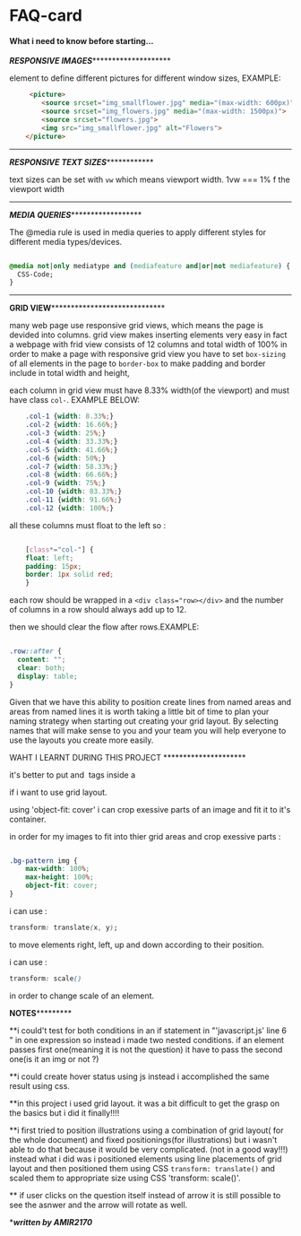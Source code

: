 # FAQ-card


#### What i need to know before starting...

*****************RESPONSIVE IMAGES*************************************

<picture> element to define different pictures for different window sizes, EXAMPLE:

```html
	 <picture>
  		<source srcset="img_smallflower.jpg" media="(max-width: 600px)">
  		<source srcset="img_flowers.jpg" media="(max-width: 1500px)">
  		<source srcset="flowers.jpg">
  		<img src="img_smallflower.jpg" alt="Flowers">
	</picture> 

```

**************************************************************************

*********************RESPONSIVE TEXT SIZES*********************************

text sizes can be set with `vw` which means viewport width.
1vw === 1% f the viewport width

**************************************************************************

*********************MEDIA QUERIES***************************************

The @media rule is used in media queries to apply different styles for different media types/devices.

```CSS

@media not|only mediatype and (mediafeature and|or|not mediafeature) {
  CSS-Code;
}

```

**************************************************************************


******************GRID VIEW***********************************************

many web page use responsive grid views, which means the page is devided into columns. grid view makes inserting elements very easy in fact a webpage with frid view consists of  12 columns and total width of 
100% in order to make a page with responsive grid view you have to set `box-sizing` of all elements in the page to `border-box` to make padding and border include in total width and height,

each column in grid view must have 8.33% width(of the viewport) and must have class `col-`. EXAMPLE BELOW:

```CSS
	.col-1 {width: 8.33%;}
	.col-2 {width: 16.66%;}
	.col-3 {width: 25%;}
	.col-4 {width: 33.33%;}
	.col-5 {width: 41.66%;}
	.col-6 {width: 50%;}
	.col-7 {width: 58.33%;}
	.col-8 {width: 66.66%;}
	.col-9 {width: 75%;}
	.col-10 {width: 83.33%;}
	.col-11 {width: 91.66%;}
	.col-12 {width: 100%;}
```

all these columns must float to the left so :

```CSS

	[class*="col-"] {
  	float: left;
  	padding: 15px;
  	border: 1px solid red;
	}

```

each row should be wrapped in a `<div class="row></div>` and the number of columns in a row should always add up to 12.

then we should clear the flow after rows.EXAMPLE:

```CSS	

.row::after {
  content: "";
  clear: both;
  display: table;
}

```

Given that we have this ability to position create lines from named areas and areas from named lines it is worth taking a little bit of time to plan your naming strategy when 
starting out creating your grid layout.  By selecting names that will make sense to you and your team you will help everyone to use the layouts you create more easily.


WAHT I LEARNT DURING THIS PROJECT  *********************

it's better to put <picture> and <img> tags inside a <div> if i want to use grid layout.

using 'object-fit: cover' i can crop exessive parts of an image and fit it to it's container.

in order for my images to fit into thier grid areas and crop exessive parts :

````CSS

.bg-pattern img {
    max-width: 100%;
    max-height: 100%;
    object-fit: cover;
}

```` 

i can use :

```CSS 
transform: translate(x, y);
```

to move elements right, left, up and down according to their position.


i can use :

```CSS
transform: scale()
```

in order to change scale of an element.

**************************NOTES***********************************

**i could't test for both conditions in an if statement in "'javascript.js' line 6 " in one expression so instead i made two nested conditions.
if an element passes first one(meaning it is not the question) it have to pass the second one(is it an img or not ?) 


**i could create hover status using js instead i accomplished the same result using css.

**in this project i used grid layout. it was a bit difficult to get the grasp on the basics but i did it finally!!!!

**i first tried to position illustrations using a combination of grid layout( for the whole document) and fixed positionings(for illustrations) 
but i wasn't able to do that because it would be very complicated. (not in a good way!!!)
instead what i did was i positioned elements using line placements of grid layout and then positioned them using CSS `transform: translate()` and scaled them
to appropriate size using CSS 'transform: scale()'.

** if user clicks on the question itself instead of arrow it is still possible to see the asnwer and the arrow will rotate as well.


**************************written by AMIR2170*************************
